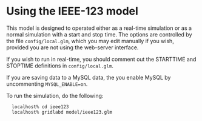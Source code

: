 # Using the IEEE-123 model

This model is designed to operated either as a real-time simulation or as a normal simulation with a start and stop time. The options are controlled by the file `config/local.glm`, which you may edit manually if you wish, provided you are not using the web-server interface.

If you wish to run in real-time, you should comment out the STARTTIME and STOPTIME definitions in `config/local.glm`. 

If you are saving data to a MySQL data, the you enable MySQL by uncommenting `MYSQL_ENABLE=on`.

To run the simulation, do the following:

~~~
  localhost% cd ieee123
  localhost% gridlabd model/ieee123.glm
~~~


